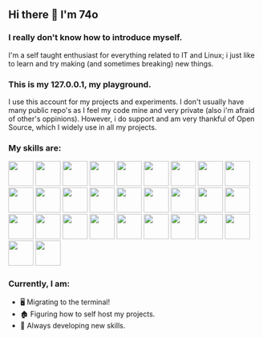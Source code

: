 ## Hi there 👋 I'm 74o

### I really don't know how to introduce myself.
I'm a self taught enthusiast for everything related to IT and Linux; i just like to learn and try making (and sometimes breaking) new things.
<!--
As i never liked to follow the *conventional* path (neither in the academic world nor in the professional) I had to build myself a set of skills as long as i learn  or discover new concepts in the way; leading me to have a wide range of knowledge
I have never had **yet** a serious job in IT, *which i'd love to*, hence my lack of experience in many areas; but i'm igger to adopt new methodologies and am capable of adapting myself to any working environment. I'm all about learning new stuff after all!
-->

### This is my 127.0.0.1, my playground. 
I use this account for my projects and experiments.
I don't usually have many public repo's as I feel my code mine and very private (also i'm afraid of other's oppinions). However, i do support and am very thankful of Open Source, which I widely use in all my projects. 

### My skills are:
<!--https://github.com/marwin1991/profile-technology-icons?tab=readme-ov-file#%EF%B8%8F-operating-system-->

[<img src="https://raw.githubusercontent.com/marwin1991/profile-technology-icons/refs/heads/main/icons/http.png" width="50">](https://raw.githubusercontent.com/marwin1991/profile-technology-icons/refs/heads/main/icons/http.png)
[<img src="https://raw.githubusercontent.com/marwin1991/profile-technology-icons/refs/heads/main/icons/rest.png" width="50">](https://raw.githubusercontent.com/marwin1991/profile-technology-icons/refs/heads/main/icons/rest.png)
[<img src="https://raw.githubusercontent.com/marwin1991/profile-technology-icons/refs/heads/main/icons/git.png" width="50">](https://raw.githubusercontent.com/marwin1991/profile-technology-icons/refs/heads/main/icons/git.png)
[<img src="https://raw.githubusercontent.com/marwin1991/profile-technology-icons/refs/heads/main/icons/github.png" width="50">](https://raw.githubusercontent.com/marwin1991/profile-technology-icons/refs/heads/main/icons/github.png)
[<img src="https://raw.githubusercontent.com/marwin1991/profile-technology-icons/refs/heads/main/icons/vim.png" width="50">](https://raw.githubusercontent.com/marwin1991/profile-technology-icons/refs/heads/main/icons/vim.png)
[<img src="https://raw.githubusercontent.com/marwin1991/profile-technology-icons/refs/heads/main/icons/visual_studio_code.png" width="50">](https://raw.githubusercontent.com/marwin1991/profile-technology-icons/refs/heads/main/icons/visual_studio_code.png)
[<img src="https://raw.githubusercontent.com/marwin1991/profile-technology-icons/refs/heads/main/icons/atom.png" width="50">](https://raw.githubusercontent.com/marwin1991/profile-technology-icons/refs/heads/main/icons/atom.png)
[<img src="https://raw.githubusercontent.com/marwin1991/profile-technology-icons/refs/heads/main/icons/sublime_text.png" width="50">](https://raw.githubusercontent.com/marwin1991/profile-technology-icons/refs/heads/main/icons/sublime_text.png)
[<img src="https://raw.githubusercontent.com/marwin1991/profile-technology-icons/refs/heads/main/icons/postman.png" width="50">](https://raw.githubusercontent.com/marwin1991/profile-technology-icons/refs/heads/main/icons/postman.png)
[<img src="https://raw.githubusercontent.com/marwin1991/profile-technology-icons/refs/heads/main/icons/neovim.png" width="50">](https://raw.githubusercontent.com/marwin1991/profile-technology-icons/refs/heads/main/icons/neovim.png)
[<img src="https://raw.githubusercontent.com/marwin1991/profile-technology-icons/refs/heads/main/icons/html.png" width="50">](https://raw.githubusercontent.com/marwin1991/profile-technology-icons/refs/heads/main/icons/html.png)
[<img src="https://raw.githubusercontent.com/marwin1991/profile-technology-icons/refs/heads/main/icons/css.png" width="50">](https://raw.githubusercontent.com/marwin1991/profile-technology-icons/refs/heads/main/icons/css.png)
[<img src="https://raw.githubusercontent.com/marwin1991/profile-technology-icons/refs/heads/main/icons/bootstrap.png" width="50">](https://raw.githubusercontent.com/marwin1991/profile-technology-icons/refs/heads/main/icons/bootstrap.png)
[<img src="https://raw.githubusercontent.com/marwin1991/profile-technology-icons/refs/heads/main/icons/wordpress.png" width="50">](https://raw.githubusercontent.com/marwin1991/profile-technology-icons/refs/heads/main/icons/wordpress.png)
[<img src="https://raw.githubusercontent.com/marwin1991/profile-technology-icons/refs/heads/main/icons/canva.png" width="50">](https://raw.githubusercontent.com/marwin1991/profile-technology-icons/refs/heads/main/icons/canva.png)
[<img src="https://raw.githubusercontent.com/marwin1991/profile-technology-icons/refs/heads/main/icons/javascript.png" width="50">](https://raw.githubusercontent.com/marwin1991/profile-technology-icons/refs/heads/main/icons/javascript.png)
[<img src="https://raw.githubusercontent.com/marwin1991/profile-technology-icons/refs/heads/main/icons/lua.png" width="50">](https://raw.githubusercontent.com/marwin1991/profile-technology-icons/refs/heads/main/icons/lua.png)
[<img src="https://raw.githubusercontent.com/marwin1991/profile-technology-icons/refs/heads/main/icons/python.png" width="50">](https://raw.githubusercontent.com/marwin1991/profile-technology-icons/refs/heads/main/icons/python.png)
[<img src="https://raw.githubusercontent.com/marwin1991/profile-technology-icons/refs/heads/main/icons/php_(elephpant).png" width="50">](https://raw.githubusercontent.com/marwin1991/profile-technology-icons/refs/heads/main/icons/php_(elephpant).png)
[<img src="https://raw.githubusercontent.com/marwin1991/profile-technology-icons/refs/heads/main/icons/mysql.png" width="50">](https://raw.githubusercontent.com/marwin1991/profile-technology-icons/refs/heads/main/icons/mysql.png)
[<img src="https://raw.githubusercontent.com/marwin1991/profile-technology-icons/refs/heads/main/icons/windows.png" width="50">](https://raw.githubusercontent.com/marwin1991/profile-technology-icons/refs/heads/main/icons/windows.png)
[<img src="https://raw.githubusercontent.com/marwin1991/profile-technology-icons/refs/heads/main/icons/linux.png" width="50">](https://raw.githubusercontent.com/marwin1991/profile-technology-icons/refs/heads/main/icons/linux.png)
[<img src="https://raw.githubusercontent.com/marwin1991/profile-technology-icons/refs/heads/main/icons/ubuntu.png" width="50">](https://raw.githubusercontent.com/marwin1991/profile-technology-icons/refs/heads/main/icons/ubuntu.png)
[<img src="https://raw.githubusercontent.com/marwin1991/profile-technology-icons/refs/heads/main/icons/arch_linux.png" width="50">](https://raw.githubusercontent.com/marwin1991/profile-technology-icons/refs/heads/main/icons/arch_linux.png)
[<img src="https://raw.githubusercontent.com/marwin1991/profile-technology-icons/refs/heads/main/icons/linux_mint.png" width="50">](https://raw.githubusercontent.com/marwin1991/profile-technology-icons/refs/heads/main/icons/linux_mint.png)
[<img src="https://raw.githubusercontent.com/marwin1991/profile-technology-icons/refs/heads/main/icons/kali_linux.png" width="50">](https://raw.githubusercontent.com/marwin1991/profile-technology-icons/refs/heads/main/icons/kali_linux.png)
[<img src="https://raw.githubusercontent.com/marwin1991/profile-technology-icons/refs/heads/main/icons/arduino.png" width="50">](https://raw.githubusercontent.com/marwin1991/profile-technology-icons/refs/heads/main/icons/arduino.png)
[<img src="https://raw.githubusercontent.com/marwin1991/profile-technology-icons/refs/heads/main/icons/raspberri_pi.png" width="50">](https://raw.githubusercontent.com/marwin1991/profile-technology-icons/refs/heads/main/icons/raspberri_pi.png)
[<img src="https://raw.githubusercontent.com/marwin1991/profile-technology-icons/refs/heads/main/icons/mqtt.png" width="50">](https://raw.githubusercontent.com/marwin1991/profile-technology-icons/refs/heads/main/icons/mqtt.png)

### Currently, I am:
- 🖥️ Migrating to the terminal!
- 🏚️ Figuring how to self host my projects.
- 🧠 Always developing new skills.

